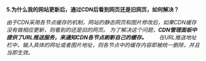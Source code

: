 **5.为什么我的网站更新后，通过CDN后看到网页还是旧网页，如何解决？**　　

*由于CDN采用各节点缓存的机制，网站的静态网页和图片修改后，如果CDN缓存没有做相应更新，则看到的还是旧的网页。
为了解决这个问题，**CDN管理面板中提供了URL推送服务，来通知CDN各节点刷新自己的缓存。**　　
在URL推送地址栏中，输入具体的网址或者图片地址，则各节点中的缓存内容即被统一删除，并且当即生效。*

